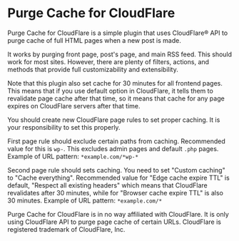 Purge Cache for CloudFlare
===========================

Purge Cache for CloudFlare is a simple plugin that uses CloudFlare® API to purge cache of full HTML pages when a new post is made.

It works by purging front page, post's page, and main RSS feed. This should work for most sites. However, there are plenty of filters, actions, and methods that provide full customizability and extensibility.

Note that this plugin also set cache for 30 minutes for all frontend pages. This means that if you use default option in CloudFlare, it tells them to revalidate page cache after that time, so it means that cache for any page expires on CloudFlare servers after that time.

You should create new CloudFlare page rules to set proper caching. It is your responsibility to set this properly.

First page rule should exclude certain paths from caching. Recommended value for this is `wp-`. This excludes admin pages and default `.php` pages. Example of URL pattern: `*example.com/*wp-*`

Second page rule should sets caching. You need to set "Custom caching" to "Cache everything". Recommended value for "Edge cache expire TTL" is default, "Respect all existing headers" which means that CloudFlare revalidates after 30 minutes, while for "Browser cache expire TTL" is also 30 minutes. Example of URL pattern: `*example.com/*`

Purge Cache for CloudFlare is in no way affiliated with CloudFlare. It is only using CloudFlare API to purge page cache of certain URLs.
CloudFlare is registered trademark of CloudFlare, Inc.